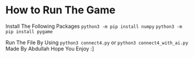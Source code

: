 # How to Run The Game

Install The Following Packages
`python3 -m pip install numpy` 
`python3 -m pip install pygame`

Run The File By Using `python3 connect4.py` or `python3 connect4_with_ai.py`
Made By Abdullah Hope You Enjoy :]
